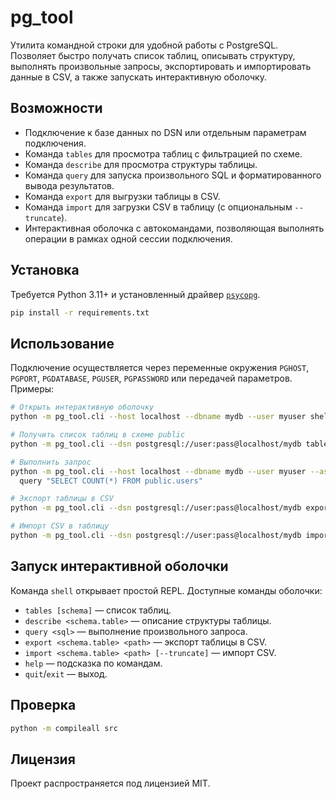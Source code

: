 # pg_tool

Утилита командной строки для удобной работы с PostgreSQL. Позволяет быстро
получать список таблиц, описывать структуру, выполнять произвольные запросы,
экспортировать и импортировать данные в CSV, а также запускать интерактивную
оболочку.

## Возможности

- Подключение к базе данных по DSN или отдельным параметрам подключения.
- Команда `tables` для просмотра таблиц с фильтрацией по схеме.
- Команда `describe` для просмотра структуры таблицы.
- Команда `query` для запуска произвольного SQL и форматированного вывода
  результатов.
- Команда `export` для выгрузки таблицы в CSV.
- Команда `import` для загрузки CSV в таблицу (с опциональным `--truncate`).
- Интерактивная оболочка с автокомандами, позволяющая выполнять операции в
  рамках одной сессии подключения.

## Установка

Требуется Python 3.11+ и установленный драйвер [`psycopg`](https://www.psycopg.org/).

```bash
pip install -r requirements.txt
```

## Использование

Подключение осуществляется через переменные окружения `PGHOST`, `PGPORT`,
`PGDATABASE`, `PGUSER`, `PGPASSWORD` или передачей параметров. Примеры:

```bash
# Открыть интерактивную оболочку
python -m pg_tool.cli --host localhost --dbname mydb --user myuser shell

# Получить список таблиц в схеме public
python -m pg_tool.cli --dsn postgresql://user:pass@localhost/mydb tables public

# Выполнить запрос
python -m pg_tool.cli --host localhost --dbname mydb --user myuser --ask-password \
  query "SELECT COUNT(*) FROM public.users"

# Экспорт таблицы в CSV
python -m pg_tool.cli --dsn postgresql://user:pass@localhost/mydb export public.users users.csv

# Импорт CSV в таблицу
python -m pg_tool.cli --dsn postgresql://user:pass@localhost/mydb import public.users users.csv --truncate
```

## Запуск интерактивной оболочки

Команда `shell` открывает простой REPL. Доступные команды оболочки:

- `tables [schema]` — список таблиц.
- `describe <schema.table>` — описание структуры таблицы.
- `query <sql>` — выполнение произвольного запроса.
- `export <schema.table> <path>` — экспорт таблицы в CSV.
- `import <schema.table> <path> [--truncate]` — импорт CSV.
- `help` — подсказка по командам.
- `quit`/`exit` — выход.

## Проверка

```bash
python -m compileall src
```

## Лицензия

Проект распространяется под лицензией MIT.
